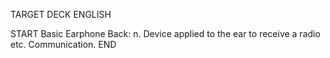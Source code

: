TARGET DECK
ENGLISH

START
Basic
Earphone
Back: n. Device applied to the ear to receive a radio etc. Communication.
END
